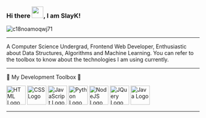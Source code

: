 ### Hi there <img src="https://raw.githubusercontent.com/MartinHeinz/MartinHeinz/master/wave.gif" width="30px">, I am SlayK!

![c18noamoqwj71](https://user-images.githubusercontent.com/68421513/133886674-4783ca6c-df26-42d7-b83a-6976d1c05234.gif)

---

A Computer Science Undergrad, Frontend Web Developer, Enthusiastic about Data Structures, Algorithms and Machine Learning. You can refer to the toolbox to know about the technologies I am using currently.


---


🧰 My Development Toolbox 🧰

<img src="https://cdn.worldvectorlogo.com/logos/html5.svg" alt="HTML Logo" width="50" height="50"/> <img src="https://cdn.worldvectorlogo.com/logos/css-3.svg" alt="CSS Logo" width="50" height="50"/> <img src="https://cdn.worldvectorlogo.com/logos/logo-javascript.svg" alt="JavaScript Logo" width="50" height="50"/>   <img src="https://cdn.worldvectorlogo.com/logos/python-3.svg" alt="Python Logo" width="50" height="50"/>   <img src="https://cdn.worldvectorlogo.com/logos/nodejs-1.svg" alt="NodeJS Logo" width="50" height="50"/>   <img src="https://cdn.worldvectorlogo.com/logos/jquery-2.svg" alt="JQuery Logo" width="50" height="50"/> <img src="https://cdn.worldvectorlogo.com/logos/java-4.svg" alt="Java Logo" width="50" height="50"/> 


---
<!--
**slayk/slayk** is a ✨ _special_ ✨ repository because its `README.md` (this file) appears on your GitHub profile.

Here are some ideas to get you started:

- 🔭 I’m currently working on ...
- 🌱 I’m currently learning ...
- 👯 I’m looking to collaborate on ...
- 🤔 I’m looking for help with ...
- 💬 Ask me about ...
- 📫 How to reach me: ...
- 😄 Pronouns: ...
- ⚡ Fun fact: ...
-->
